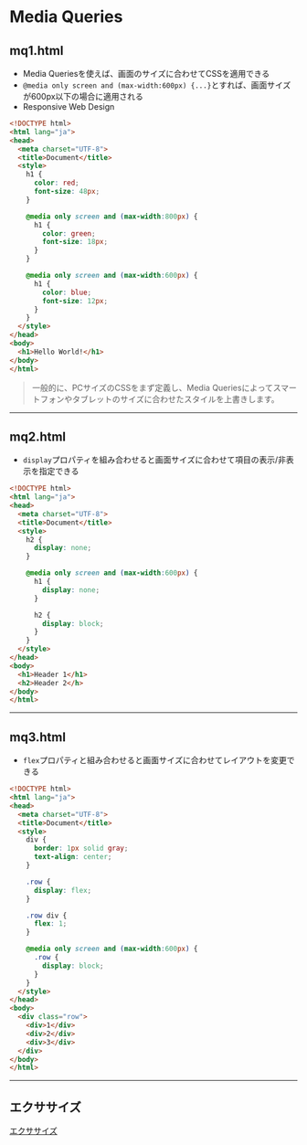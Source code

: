 # Media Queries

## mq1.html

+ Media Queriesを使えば、画面のサイズに合わせてCSSを適用できる
+ `@media only screen and (max-width:600px) {...}`とすれば、画面サイズが600px以下の場合に適用される
+ Responsive Web Design

```html
<!DOCTYPE html>
<html lang="ja">
<head>
  <meta charset="UTF-8">
  <title>Document</title>
  <style>
    h1 {
      color: red;
      font-size: 48px;
    }

    @media only screen and (max-width:800px) {
      h1 {
        color: green;
        font-size: 18px;
      }
    }

    @media only screen and (max-width:600px) {
      h1 {
        color: blue;
        font-size: 12px;
      }
    }
  </style>
</head>
<body>
  <h1>Hello World!</h1>
</body>
</html>
```

> 一般的に、PCサイズのCSSをまず定義し、Media Queriesによってスマートフォンやタブレットのサイズに合わせたスタイルを上書きします。

---

## mq2.html

+ `display`プロパティを組み合わせると画面サイズに合わせて項目の表示/非表示を指定できる

```html
<!DOCTYPE html>
<html lang="ja">
<head>
  <meta charset="UTF-8">
  <title>Document</title>
  <style>
    h2 {
      display: none;
    }

    @media only screen and (max-width:600px) {
      h1 {
        display: none;
      }

      h2 {
        display: block;
      }
    }
  </style>
</head>
<body>
  <h1>Header 1</h1>
  <h2>Header 2</h>
</body>
</html>
```

---

## mq3.html

+ `flex`プロパティと組み合わせると画面サイズに合わせてレイアウトを変更できる

```html
<!DOCTYPE html>
<html lang="ja">
<head>
  <meta charset="UTF-8">
  <title>Document</title>
  <style>
    div {
      border: 1px solid gray;
      text-align: center;
    }

    .row {
      display: flex;
    }

    .row div {
      flex: 1;
    }

    @media only screen and (max-width:600px) {
      .row {
        display: block;
      }
    }
  </style>
</head>
<body>
  <div class="row">
    <div>1</div>
    <div>2</div>
    <div>3</div>
  </div>
</body>
</html>
```

---

## エクササイズ

[エクササイズ](ex/07_css_ex.md)
